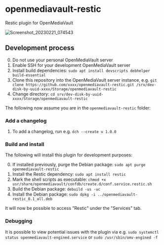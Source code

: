 # openmediavault-restic

Restic plugin for OpenMediaVault

![Screenshot_20230221_074543](https://user-images.githubusercontent.com/31949120/220196062-d63be1b0-b81f-4221-ba4e-98c6162f75f1.png)

## Development process

0. Do not use your personal OpenMediaVault server
1. Enable SSH for your development OpenMediaVault server
2. Install build dependencies: `sudo apt install devscripts debhelper build-essential`
3. Clone this repository into the OpenMediaVault server instance, e.g. `git clone https://github.com/xxxx/openmediavault-restic.git /srv/dev-disk-by-uuid-xxxx/Storage/openmediavault-restic`
4. Change directory: `cd srv/dev-disk-by-uuid-xxxx/Storage/openmediavault-restic`

The following now assume you are in the `openmediavault-restic` folder:

### Add a changelog

1. To add a changelog, run e.g. `dch --create v 1.0.0`

### Build and install

The following will install this plugin for development purposes:

0. If installed previously, purge the Debian package: `sudo apt purge openmediavault-restic`
1. Install the Restic dependency: `sudo apt install restic`
2. Mark the shell scripts as executable: `chmod +x usr/share/openmediavault/confdb/create.d/conf.service.restic.sh`
3. Build the Debian package: `debuild -us -uc`
4. Install the Debian package: `sudo dpkg -i ../openmediavault-restic_0.1_all.deb`

It will now be possible to access "Restic" under the "Services" tab.

### Debugging

It is possible to view potential issues with the plugin via e.g. `sudo systemctl status openmediavault-engined.service` or `sudo /usr/sbin/omv-engined -f`
